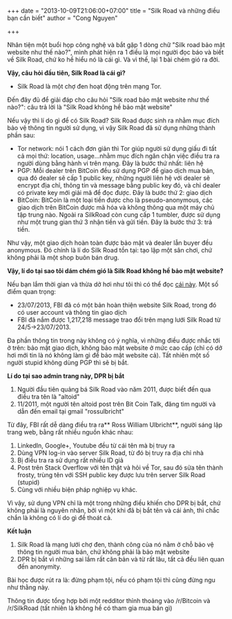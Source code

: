 +++
date = "2013-10-09T21:06:00+07:00"
title = "Silk Road và những điều bạn cần biết"
author = "Cong Nguyen"

+++

Nhân tiện một buổi họp công nghệ và bắt gặp 1 dòng chữ "Silk road bảo mật website như thế nào?", mình phát hiện ra 1 điều là mọi người đọc báo và biết về Silk Road, chứ ko hề hiểu nó là cái gì. Và vì thế, lại 1 bài chém gió ra đời.

**Vậy, câu hỏi đầu tiên, Silk Road là cái gì?**

- Silk Road là một chợ đen hoạt động trên mạng Tor.

Đến đây đủ để giải đáp cho câu hỏi "Silk road bảo mật website như thế nào?": câu trả lời là "Silk Road không hề bảo mật website"

Nếu vậy thì lí do gì để có Silk Road? Silk Road được sinh ra nhằm mục đích bảo vệ thông tin người sử dụng, vì vậy Silk Road đã sử dụng những thành phần sau:

*   Tor network: nói 1 cách đơn giản thì Tor giúp người sử dụng giấu đi tất cả mọi thứ: location, usage...nhằm mục đích ngăn chặn việc điều tra ra người dùng bằng hành vi trên mạng. Đây là bước thứ nhất: liên hệ
*   PGP: Mỗi dealer trên BitCoin đều sử dụng PGP để giao dịch mua bán, qua đó dealer sẽ cấp 1 public key, những người liên hệ với dealer sẽ encrypt địa chỉ, thông tin và message bằng public key đó, và chỉ dealer có private key mới giải mã để đọc được. Đây là bước thứ 2: giao dịch
*   BitCoin: BitCoin là một loại tiền được cho là&nbsp;pseudo-anonymous, các giao dịch trên BitCoin được mã hóa và không thông qua một máy chủ tập trung nào. Ngoài ra SilkRoad còn cung cấp 1 tumbler, được sử dụng như một trung gian thứ 3 nhận tiền và gửi tiền. Đây là bước thứ 3: trả tiền.

Như vậy, một giao dịch hoàn toàn được bảo mật và dealer lẫn buyer đều anonymous. Đó chính là lí do Silk Road tồn tại: tạo lập một sân chơi, chứ không phải là một shop buôn bán drug.

**Vậy, lí do tại sao tôi dám chém gió là Silk Road không hề bảo mật website?**

Nếu bạn lắm thời gian và thừa dở hơi như tôi thì có thể đọc [cái này](http://www1.icsi.berkeley.edu/~nweaver/UlbrichtCriminalComplaint.pdf). Một số điểm quan trọng:


*   23&#47;07/2013, FBI đã có một bản hoàn thiện website Silk Road, trong đó có user account và thông tin giao dịch
*   FBI đã nắm được&nbsp;1,217,218 message trao đổi trên mạng lưới Silk Road từ 24&#47;5-&gt;23&#47;07/2013.

Đa phần thông tin trong này không có ý nghĩa, vì những điều được nhắc tới ở trên: bảo mật giao dịch, không bảo mật website ở mức cao cấp (chỉ có dở hơi mới tin là nó không làm gì để bảo mật website cả). Tất nhiên một số người stupid không dùng PGP thì sẽ bị bắt.


**Lí do tại sao admin trang này, DPR bị bắt**


1.  Người đầu tiên quảng bá Silk Road vào năm 2011, được biết đến qua điều tra tên là "altoid"&nbsp;
2.  11&#47;2011, một người tên altoid post trên Bit Coin Talk, đăng tìm người và dẫn đến email tại gmail "rossulbricht"


Từ đây, FBI rất dễ dàng điều tra ra**&nbsp;Ross William Ulbricht**, người sáng lập trang web, bằng rất nhiều nguồn khác nhau:


1.  LinkedIn, Google+, Youtube đều từ cái tên mà bị truy ra
2.  Dùng VPN log-in vào server Silk Road, từ đó bị truy ra địa chỉ nhà
3.  Bị điều tra ra sử dụng rất nhiều ID giả
4.  Post trên Stack Overflow với tên thật và hỏi về Tor, sau đó sửa tên thành frosty, trùng tên với SSH public key được lưu trên server Silk Road (stupid)
5.  Cùng với nhiều biện pháp nghiệp vụ khác.

Vì vậy, sử dụng VPN chỉ là một trong những điều khiến cho DPR bị bắt, chứ không phải là nguyên nhân, bởi vì một khi đã bị bắt tên và cái ảnh, thì chắc chắn là không có lí do gì để thoát cả.





**Kết luận**


1.  Silk Road là mạng lưới chợ đen, thành công của nó nằm ở chỗ bảo vệ thông tin người mua bán, chứ không phải là bảo mật website
2.  DPR bị bắt vì những sai lầm rất căn bản và từ rất lâu, tất cả đều liên quan đến anonymity.

Bài học được rút ra là: đừng phạm tội, nếu có phạm tội thì cũng đừng ngu như thằng này.

Thông tin được tổng hợp bởi một redditor thỉnh thoảng vào /r/Bitcoin và /r/SilkRoad (tất nhiên là không hề có tham gia mua bán gì)

